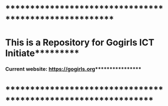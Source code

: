 # ******************************************************
# This is a Repository for Gogirls ICT Initiate*********
### Current website: https://gogirls.org****************
# **************************************************************